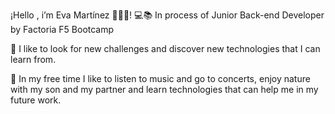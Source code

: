 ¡Hello , i’m Eva Martínez 👩🏼‍💻!
💻📚 In process of Junior Back-end Developer by Factoria F5 Bootcamp

🔎 I like to look for new challenges and discover new technologies that I can learn from.

🤩 In my free time I like to listen to music and go to concerts, enjoy nature with my son and my partner and learn technologies that can help me in my future work.
